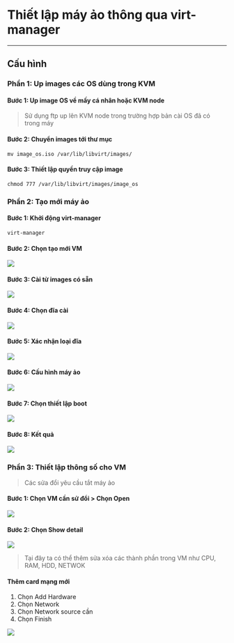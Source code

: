 # Thiết lập máy ảo thông qua virt-manager
---
## Cấu hình
### Phần 1: Up images các OS dùng trong KVM
#### Bước 1: Up image OS về mấy cá nhân hoặc KVM node
> Sử dụng ftp up lên KVM node trong trường hợp bản cài OS đã có trong máy
#### Bước 2: Chuyển images tới thư mục
```
mv image_os.iso /var/lib/libvirt/images/
```
#### Bước 3: Thiết lập quyền truy cập image
```
chmod 777 /var/lib/libvirt/images/image_os
```
### Phần 2: Tạo mới máy ảo
#### Bước 1: Khởi động virt-manager
```
virt-manager
```
#### Bước 2: Chọn tạo mới VM
![](../images/install-kvm-2.png)
#### Bước 3: Cài từ images có sẵn
![](../images/install-kvm-3.png)
#### Bước 4: Chọn đĩa cài
![](../images/install-kvm-4.png)
#### Bước 5: Xác nhận loại đĩa
![](../images/install-kvm-5.png)
#### Bước 6: Cấu hình máy ảo
![](../images/install-kvm-6.png)
#### Bước 7: Chọn thiết lập boot
![](../images/install-kvm-7.png)
#### Bước 8: Kết quả
![](../images/install-kvm-8.png)

### Phần 3: Thiết lập thông số cho VM
> Các sửa đổi yêu cầu tắt máy ảo

#### Bước 1: Chọn VM cần sử đổi > Chọn Open
![](../images/setup-vm-1.png)
#### Bước 2: Chọn Show detail
![](../images/setup-vm-2.png)

> Tại đây ta có thể thêm sửa xóa các thành phần trong VM như CPU, RAM, HDD, NETWOK

#### Thêm card mạng mới
1. Chọn Add Hardware
2. Chọn Network
3. Chọn Network source cần
4. Chọn Finish

![](../images/setup-vm-3.png)
